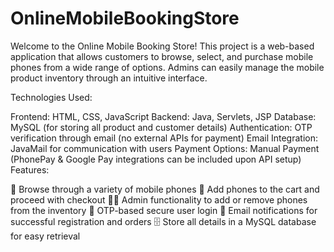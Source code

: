 # OnlineMobileBookingStore
Welcome to the Online Mobile Booking Store! This project is a web-based application that allows customers to browse, select, and purchase mobile phones from a wide range of options. Admins can easily manage the mobile product inventory through an intuitive interface.

Technologies Used:

Frontend: HTML, CSS, JavaScript
Backend: Java, Servlets, JSP
Database: MySQL (for storing all product and customer details)
Authentication: OTP verification through email (no external APIs for payment)
Email Integration: JavaMail for communication with users
Payment Options: Manual Payment (PhonePay & Google Pay integrations can be included upon API setup)
Features:

📱 Browse through a variety of mobile phones
🛒 Add phones to the cart and proceed with checkout
🧑‍💼 Admin functionality to add or remove phones from the inventory
🔐 OTP-based secure user login
📧 Email notifications for successful registration and orders
🗄️ Store all details in a MySQL database for easy retrieval
